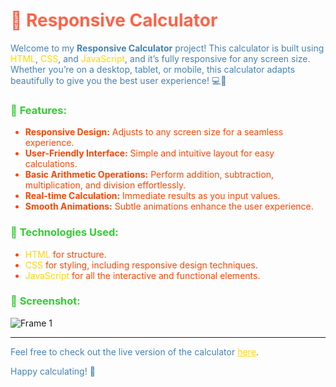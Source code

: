 <h1 style="color: #FF6347;">🧮 <strong>Responsive Calculator</strong></h1>

<p style="color: #4682B4;">Welcome to my <strong>Responsive Calculator</strong> project! This calculator is built using <span style="color: #FFD700;">HTML</span>, <span style="color: #FFD700;">CSS</span>, and <span style="color: #FFD700;">JavaScript</span>, and it’s fully responsive for any screen size. Whether you’re on a desktop, tablet, or mobile, this calculator adapts beautifully to give you the best user experience! 💻📱</p>

<h3 style="color: #32CD32;">🎨 <strong>Features:</strong></h3>
<ul style="color: #FF4500;">
    <li><strong>Responsive Design:</strong> Adjusts to any screen size for a seamless experience.</li>
    <li><strong>User-Friendly Interface:</strong> Simple and intuitive layout for easy calculations.</li>
    <li><strong>Basic Arithmetic Operations:</strong> Perform addition, subtraction, multiplication, and division effortlessly.</li>
    <li><strong>Real-time Calculation:</strong> Immediate results as you input values.</li>
    <li><strong>Smooth Animations:</strong> Subtle animations enhance the user experience.</li>
</ul>

<h3 style="color: #32CD32;">🚀 <strong>Technologies Used:</strong></h3>
<ul style="color: #FF4500;">
    <li><span style="color: #FFD700;">HTML</span> for structure.</li>
    <li><span style="color: #FFD700;">CSS</span> for styling, including responsive design techniques.</li>
    <li><span style="color: #FFD700;">JavaScript</span> for all the interactive and functional elements.</li>
</ul>

<h3 style="color: #32CD32;">📸 <strong>Screenshot:</strong></h3>

![Frame 1](https://github.com/user-attachments/assets/7938b861-a05e-49f0-af77-5065a5e4f28a)


<hr style="border-color: #FF6347;">

<p style="color: #4682B4;">Feel free to check out the live version of the calculator <a href="https://tyson77777.github.io/calculator.github.io/" style="color: #FFD700;">here</a>.</p>

<p style="color: #4682B4;">Happy calculating! 🎉</p>
